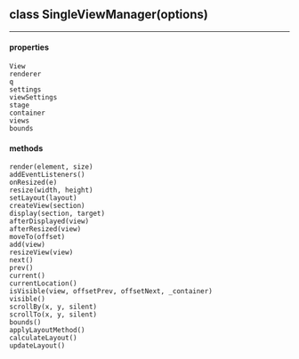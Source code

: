## class SingleViewManager(options) 
---   
  #### properties  
    View  
    renderer  
    q  
    settings  
    viewSettings  
    stage  
    container  
    views  
    bounds  
  #### methods  
    render(element, size)  
    addEventListeners()  
    onResized(e)  
    resize(width, height)  
    setLayout(layout)  
    createView(section)  
    display(section, target)  
    afterDisplayed(view)  
    afterResized(view)  
    moveTo(offset)  
    add(view)  
    resizeView(view)  
    next()  
    prev()  
    current()  
    currentLocation()  
    isVisible(view, offsetPrev, offsetNext, _container)  
    visible()  
    scrollBy(x, y, silent)  
    scrollTo(x, y, silent)  
    bounds()  
    applyLayoutMethod()  
    calculateLayout()  
    updateLayout()  